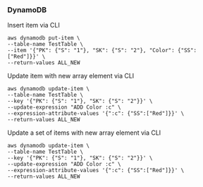 ### DynamoDB
Insert item via CLI
```shell
aws dynamodb put-item \
--table-name TestTable \
--item '{"PK": {"S": "1"}, "SK": {"S": "2"}, "Color": {"SS": ["Red"]}}' \
--return-values ALL_NEW
```
Update item with new array element via CLI
```shell
aws dynamodb update-item \
--table-name TestTable \
--key '{"PK": {"S": "1"}, "SK": {"S": "2"}}' \
--update-expression "ADD Color :c" \
--expression-attribute-values '{":c": {"SS":["Red"]}}' \
--return-values ALL_NEW
```
Update a set of items with new array element via CLI
```shell
aws dynamodb update-item \
--table-name TestTable \
--key '{"PK": {"S": "1"}, "SK": {"S": "2"}}' \
--update-expression "ADD Color :c" \
--expression-attribute-values '{":c": {"SS":["Red"]}}' \
--return-values ALL_NEW
```